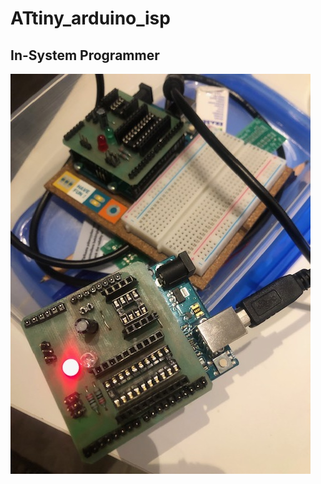 # ATtiny_arduino_isp

In-System Programmer
--------------------

![ATtiny85_isp](https://github.com/stella-vir/arduino_isp/blob/main/ATtiny85_isp.jpg)
